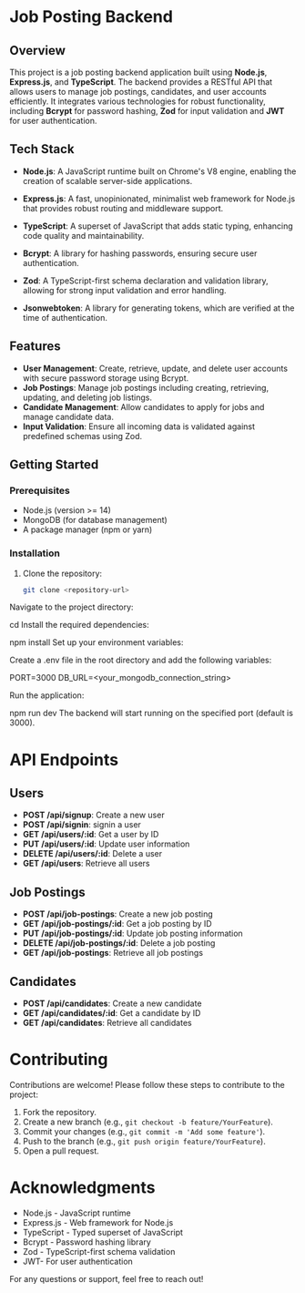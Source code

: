 # Job Posting Backend

## Overview

This project is a job posting backend application built using **Node.js**, **Express.js**, and **TypeScript**. The backend provides a RESTful API that allows users to manage job postings, candidates, and user accounts efficiently. It integrates various technologies for robust functionality, including **Bcrypt** for password hashing, **Zod** for input validation and **JWT** for user authentication.

## Tech Stack

- **Node.js**: A JavaScript runtime built on Chrome's V8 engine, enabling the creation of scalable server-side applications.

- **Express.js**: A fast, unopinionated, minimalist web framework for Node.js that provides robust routing and middleware support.

- **TypeScript**: A superset of JavaScript that adds static typing, enhancing code quality and maintainability.

- **Bcrypt**: A library for hashing passwords, ensuring secure user authentication.

- **Zod**: A TypeScript-first schema declaration and validation library, allowing for strong input validation and error handling.

- **Jsonwebtoken**: A library for generating tokens, which are verified at the time of authentication.


## Features

- **User Management**: Create, retrieve, update, and delete user accounts with secure password storage using Bcrypt.
- **Job Postings**: Manage job postings including creating, retrieving, updating, and deleting job listings.
- **Candidate Management**: Allow candidates to apply for jobs and manage candidate data.
- **Input Validation**: Ensure all incoming data is validated against predefined schemas using Zod.


## Getting Started

### Prerequisites

- Node.js (version >= 14)
- MongoDB (for database management)
- A package manager (npm or yarn)

### Installation

1. Clone the repository:

   ```bash
   git clone <repository-url>
Navigate to the project directory:


cd <project-directory>
Install the required dependencies:


npm install
Set up your environment variables:

Create a .env file in the root directory and add the following variables:

PORT=3000
DB_URL=<your_mongodb_connection_string>

Run the application:

npm run dev
The backend will start running on the specified port (default is 3000).
# API Endpoints

## Users
- **POST /api/signup**: Create a new user  
- **POST /api/signin**: signin a user  
- **GET /api/users/:id**: Get a user by ID  
- **PUT /api/users/:id**: Update user information  
- **DELETE /api/users/:id**: Delete a user  
- **GET /api/users**: Retrieve all users  

## Job Postings
- **POST /api/job-postings**: Create a new job posting  
- **GET /api/job-postings/:id**: Get a job posting by ID  
- **PUT /api/job-postings/:id**: Update job posting information  
- **DELETE /api/job-postings/:id**: Delete a job posting  
- **GET /api/job-postings**: Retrieve all job postings  

## Candidates
- **POST /api/candidates**: Create a new candidate  
- **GET /api/candidates/:id**: Get a candidate by ID  
- **GET /api/candidates**: Retrieve all candidates  

# Contributing
Contributions are welcome! Please follow these steps to contribute to the project:

1. Fork the repository.
2. Create a new branch (e.g., `git checkout -b feature/YourFeature`).
3. Commit your changes (e.g., `git commit -m 'Add some feature'`).
4. Push to the branch (e.g., `git push origin feature/YourFeature`).
5. Open a pull request.

# Acknowledgments
- Node.js - JavaScript runtime  
- Express.js - Web framework for Node.js  
- TypeScript - Typed superset of JavaScript  
- Bcrypt - Password hashing library  
- Zod - TypeScript-first schema validation
- JWT- For user authentication  

For any questions or support, feel free to reach out!
